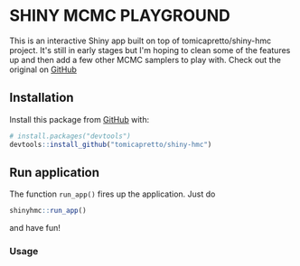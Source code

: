 # SHINY MCMC PLAYGROUND
This is an interactive Shiny app built on top of tomicapretto/shiny-hmc project. It's still in early stages but I'm hoping to clean some of the features up and then add a few other MCMC samplers to play with. Check out the original on [GitHub](https://github.com/tomicapretto/shiny-hmc)


## Installation

Install this package from [GitHub](https://github.com/) with:

```r
# install.packages("devtools")
devtools::install_github("tomicapretto/shiny-hmc")
```

## Run application

The function `run_app()` fires up the application. Just do

``` r
shinyhmc::run_app()
```

and have fun!


### Usage
